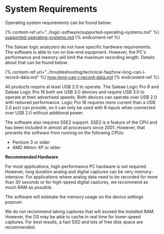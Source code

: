 # System Requirements

Operating system requirements can be found below:

{% content-ref url="../logic-software/supported-operating-systems.md" %}
[supported-operating-systems.md](../logic-software/supported-operating-systems.md)
{% endcontent-ref %}

The Saleae logic analyzers do not have specific hardware requirements. The software is able to run on low-end equipment. However, the PC's performance and memory will limit the maximum recording length. Details about that can be found below:

{% content-ref url="../troubleshooting/technical-faq/how-long-can-i-record-data.md" %}
[how-long-can-i-record-data.md](../troubleshooting/technical-faq/how-long-can-i-record-data.md)
{% endcontent-ref %}

All products require at least USB 2.0 to operate. The Saleae Logic Pro 8 and Saleae Logic Pro 16 both are USB 3.0 devices and require USB 3.0 to operate at their advertised speeds. Both devices can operate over USB 2.0 with reduced performance. Logic Pro 16 requires more current than a USB 2.0 port can provide, so it can only be used with 8 inputs when connected over USB 2.0 without additional power.

The software also requires SSE2 support. SSE2 is a feature of the CPU and has been included in almost all processors since 2001. However, that prevents the software from running on the following CPUs:

* Pentium 3 or older
* AMD Athlon XP or older

**Recommended Hardware**

For most applications, high-performance PC hardware is not required. However, long duration analog and digital captures can be very memory-intensive. For applications where analog data need to be recorded for more than 30 seconds or for high-speed digital captures, we recommend as much RAM as possible.

The software will estimate the memory usage on the device settings popover.

We do not recommend taking captures that will exceed the installed RAM. However, the OS may be able to cache in real time for lower-speed captures. For best results, a fast SSD and lots of free disk space are recommended.
